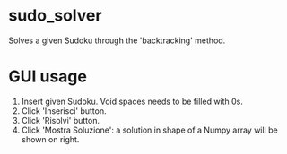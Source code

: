 # sudo_solver
Solves a given Sudoku through the 'backtracking' method.

# GUI usage

1) Insert given Sudoku. Void spaces needs to be filled with 0s.
2) Click 'Inserisci' button.
3) Click 'Risolvi' button.
4) Click 'Mostra Soluzione': a solution in shape of a Numpy array will be shown on right.
